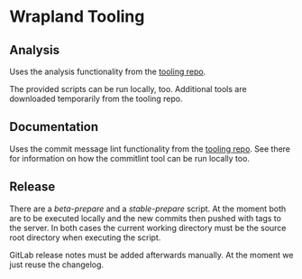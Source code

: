 # Wrapland Tooling
## Analysis
Uses the analysis functionality from the [tooling repo][kwinft-tooling].

The provided scripts can be run locally, too.
Additional tools are downloaded temporarily from the tooling repo.

## Documentation
Uses the commit message lint functionality from the [tooling repo][kwinft-tooling].
See there for information on how the commitlint tool can be run locally too.

## Release
There are a *beta-prepare* and a *stable-prepare* script.
At the moment both are to be executed locally
and the new commits then pushed with tags to the server.
In both cases the current working directory
must be the source root directory when executing the script.

GitLab release notes must be added afterwards manually.
At the moment we just reuse the changelog.

[kwinft-tooling]: https://gitlab.com/kwinft/tooling
